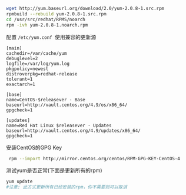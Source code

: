 ```bash
wget http://yum.baseurl.org/download/2.0/yum-2.0.8-1.src.rpm
rpmbuild --rebuild yum-2.0.8-1.src.rpm
cd /usr/src/redhat/RPMS/noarch
rpm -ivh yum-2.0.8-1.noarch.rpm
```

配置 `/etc/yum.conf `使用兼容的更新源  
```config
[main]
cachedir=/var/cache/yum
debuglevel=2
logfile=/var/log/yum.log
pkgpolicy=newest
distroverpkg=redhat-release
tolerant=1
exactarch=1

[base]
name=CentOS-$releasever - Base
baseurl=http://vault.centos.org/4.9/os/x86_64/
gpgcheck=1

[updates]
name=Red Hat Linux $releasever - Updates
baseurl=http://vault.centos.org/4.9/updates/x86_64/
gpgcheck=1
```

安装CentOS的GPG Key  
```bash
 rpm --import http://mirror.centos.org/centos/RPM-GPG-KEY-CentOS-4
```

测试yum是否正常(下面是更新所有的rpm)  
```bash
yum update
#注意: 此方式更新所有已经安装的rpm，你不需要则可以取消
```
